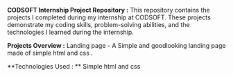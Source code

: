 **CODSOFT Internship Project Repository :**
This repository contains the projects I completed during my internship at CODSOFT.  These projects demonstrate my coding skills, problem-solving abilities, and the technologies I learned during the internship.

**Projects Overview :**
Landing page  - A Simple and goodlooking landing page made of simple html and css .

**Technologies Used : **
Simple html and css 
